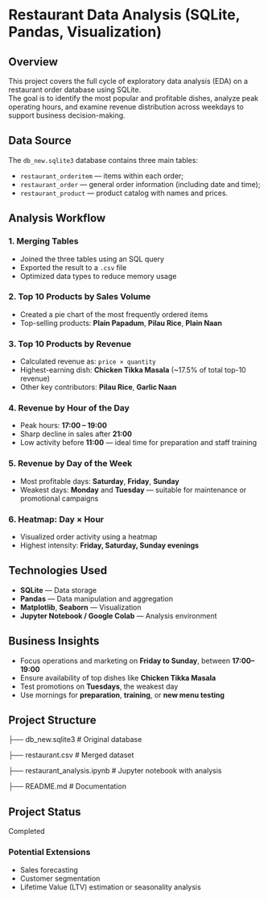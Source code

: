 # Restaurant Data Analysis (SQLite, Pandas, Visualization)

## Overview
This project covers the full cycle of exploratory data analysis (EDA) on a restaurant order database using SQLite.  
The goal is to identify the most popular and profitable dishes, analyze peak operating hours, and examine revenue distribution across weekdays to support business decision-making.

## Data Source
The `db_new.sqlite3` database contains three main tables:

- `restaurant_orderitem` — items within each order;
- `restaurant_order` — general order information (including date and time);
- `restaurant_product` — product catalog with names and prices.

## Analysis Workflow

### 1. Merging Tables
- Joined the three tables using an SQL query  
- Exported the result to a `.csv` file  
- Optimized data types to reduce memory usage

### 2. Top 10 Products by Sales Volume
- Created a pie chart of the most frequently ordered items  
- Top-selling products: **Plain Papadum**, **Pilau Rice**, **Plain Naan**

### 3. Top 10 Products by Revenue
- Calculated revenue as: `price × quantity`  
- Highest-earning dish: **Chicken Tikka Masala** (~17.5% of total top-10 revenue)  
- Other key contributors: **Pilau Rice**, **Garlic Naan**

### 4. Revenue by Hour of the Day
- Peak hours: **17:00 – 19:00**  
- Sharp decline in sales after **21:00**  
- Low activity before **11:00** — ideal time for preparation and staff training

### 5. Revenue by Day of the Week
- Most profitable days: **Saturday**, **Friday**, **Sunday**  
- Weakest days: **Monday** and **Tuesday** — suitable for maintenance or promotional campaigns

### 6. Heatmap: Day × Hour
- Visualized order activity using a heatmap  
- Highest intensity: **Friday, Saturday, Sunday evenings**

## Technologies Used
- **SQLite** — Data storage
- **Pandas** — Data manipulation and aggregation
- **Matplotlib**, **Seaborn** — Visualization
- **Jupyter Notebook / Google Colab** — Analysis environment

## Business Insights
- Focus operations and marketing on **Friday to Sunday**, between **17:00–19:00**
- Ensure availability of top dishes like **Chicken Tikka Masala**
- Test promotions on **Tuesdays**, the weakest day
- Use mornings for **preparation**, **training**, or **new menu testing**

## Project Structure
├── db_new.sqlite3 # Original database

├── restaurant.csv # Merged dataset

├── restaurant_analysis.ipynb # Jupyter notebook with analysis

├── README.md # Documentation


## Project Status
Completed

### Potential Extensions
- Sales forecasting  
- Customer segmentation  
- Lifetime Value (LTV) estimation or seasonality analysis

